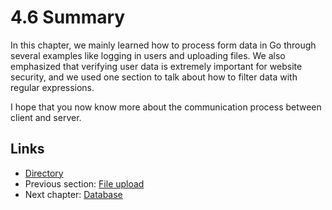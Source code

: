 # 4.6 Summary

In this chapter, we mainly learned how to process form data in Go through several examples like logging in users and uploading files. We also emphasized that verifying user data is extremely important for website security, and we used one section to talk about how to filter data with regular expressions.

I hope that you now know more about the communication process between client and server.

## Links

* [Directory](preface.md)
* Previous section: [File upload](04.5.md)
* Next chapter: [Database](05.0.md)

